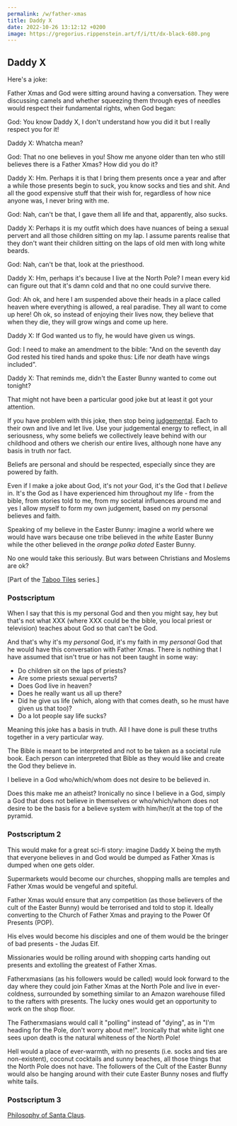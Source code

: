 ```yaml
---
permalink: /w/father-xmas
title: Daddy X
date: 2022-10-26 13:12:12 +0200
image: https://gregorius.rippenstein.art/f/i/tt/dx-black-680.png
---
```


## Daddy X

Here's a joke:

Father Xmas and God were sitting around having a conversation. They were discussing camels and whether squeezing them through eyes of needles would respect their fundamental rights, when God began:

God: You know Daddy X, I don't understand how you did it but I really respect you for it!

Daddy X: Whatcha mean?

God: That no one believes in you! Show me anyone older than ten who still believes there is a Father Xmas? How did you do it?

Daddy X: Hm. Perhaps it is that I bring them presents once a year and after a while those presents begin to suck, you know socks and ties and shit. And all the good expensive stuff that their wish for, regardless of how nice anyone was, I never bring with me.

God: Nah, can't be that, I gave them all life and that, apparently, also sucks.

Daddy X: Perhaps it is my outfit which does have nuances of being a sexual pervert and all those children sitting on my lap. I assume parents realise that they don't want their children sitting on the laps of old men with long white beards.

God: Nah, can't be that, look at the priesthood.

Daddy X: Hm, perhaps it's because I live at the North Pole? I mean every kid can figure out that it's damn cold and that no one could survive there.

God: Ah ok, and here I am suspended above their heads in a place called heaven where everything is allowed, a real paradise. They all want to come up here! Oh ok, so instead of enjoying their lives now, they believe that when they die, they will grow wings and come up here.

Daddy X: If God wanted us to fly, he would have given us wings.

God: I need to make an amendment to the bible: "And on the seventh day God rested his tired hands and spoke thus: Life nor death have wings included".

Daddy X: That reminds me, didn't the Easter Bunny wanted to come out tonight?

That might not have been a particular good joke but at least it got your attention.

If you have problem with this joke, then stop being [judgemental](/w/judgement). Each to their own and live and let live. Use your judgemental energy to reflect, in all seriousness, why some beliefs we collectively leave behind with our childhood and others we cherish our entire lives, although none have any basis in truth nor fact.

Beliefs are personal and should be respected, especially since they are powered by faith.

Even if I make a joke about God, it's not *your* God, it's the God that I *believe* in. It's the God as I have experienced him throughout my life - from the bible, from stories told to me, from my societal influences around me and yes I allow myself to form my own judgement, based on my personal believes and faith.

Speaking of my believe in the Easter Bunny: imagine a world where we would have wars because one tribe believed in the *white* Easter Bunny while the other believed in the *orange polka doted* Easter Bunny.

No one would take this seriously. But wars between Christians and Moslems are ok?

\[Part of the [Taboo Tiles](https://upo.sh/tt) series.\]

### Postscriptum

When I say that this is my personal God and then you might say, hey but that's not what XXX (where XXX could be the bible, you local priest or television) teaches about God so that can't be God.

And that's why it's my *personal* God, it's my faith in my *personal* God that he would have this conversation with Father Xmas. There is nothing that I have assumed that isn't true or has not been taught in some way:

- Do children sit on the laps of priests?
- Are some priests sexual perverts?
- Does God live in heaven?
- Does he really want us all up there?
- Did he give us life (which, along with that comes death, so he must have given us that too)?
- Do a lot people say life sucks?

Meaning this joke has a basis in truth. All I have done is pull these truths together in a very particular way.

The Bible is meant to be interpreted and not to be taken as a societal rule book. Each person can interpreted that Bible as they would like and create the God they believe in.

I believe in a God who/which/whom does not desire to be believed in.

Does this make me an atheist? Ironically no since I believe in a God, simply a God that does not believe in themselves or who/which/whom does not desire to be the basis for a believe system with him/her/it at the top of the pyramid.

### Postscriptum 2

This would make for a great sci-fi story: imagine Daddy X being the myth that everyone believes in and God would be dumped as Father Xmas is dumped when one gets older.

Supermarkets would become our churches, shopping malls are temples and Father Xmas would be vengeful and spiteful.

Father Xmas would ensure that any competition (as those believers of the cult of the Easter Bunny) would be terrorised and told to stop it. Ideally converting to the Church of Father Xmas and praying to the Power Of Presents (POP).

His elves would become his disciples and one of them would be the bringer of bad presents - the Judas Elf.

Missionaries would be rolling around with shopping carts handing out presents and extolling the greatest of Father Xmas.

Fatherxmasians (as his followers would be called) would look forward to the day where they could join Father Xmas at the North Pole and live in ever-coldness, surrounded by something similar to an Amazon warehouse filled to the rafters with presents. The lucky ones would get an opportunity to work on the shop floor.

The Fatherxmasians would call it "polling" instead of "dying", as in "I'm heading for the Pole, don't worry about me!". Ironically that white light one sees upon death is the natural whiteness of the North Pole!

Hell would a place of ever-warmth, with no presents (i.e. socks and ties are non-existent), coconut cocktails and sunny beaches, all those things that the North Pole does not have. The followers of the Cult of the Easter Bunny would also be hanging around with their cute Easter Bunny noses and fluffy white tails.

### Postscriptum 3

[Philosophy of Santa Claus](/t/philosophy-of-santa-claus).
